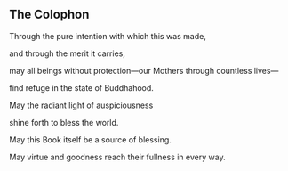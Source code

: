 ## The Colophon

Through the pure intention with which this was made,

and through the merit it carries,

may all beings without protection—our Mothers through countless lives—

find refuge in the state of Buddhahood.


May the radiant light of auspiciousness

shine forth to bless the world.

May this Book itself be a source of blessing.

May virtue and goodness reach their fullness in every way.
